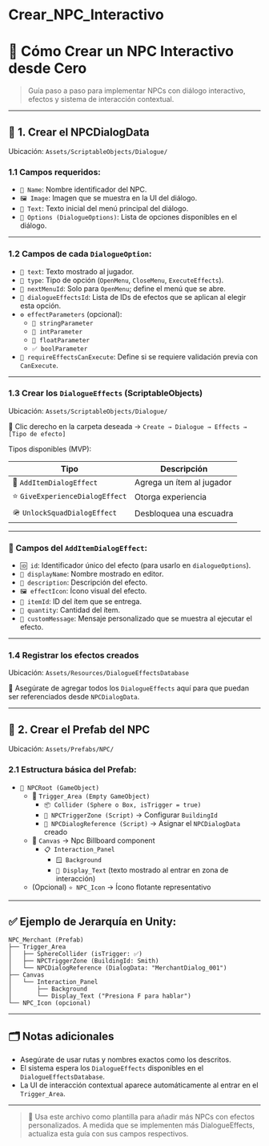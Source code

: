 # Crear_NPC_Interactivo

# 🤖 Cómo Crear un NPC Interactivo desde Cero

> Guía paso a paso para implementar NPCs con diálogo interactivo, efectos y sistema de interacción contextual.
> 

---

## 🧩 1. Crear el NPCDialogData

Ubicación: `Assets/ScriptableObjects/Dialogue/`

### 1.1 Campos requeridos:

- `🧠 Name`: Nombre identificador del NPC.
- `🖼️ Image`: Imagen que se muestra en la UI del diálogo.
- `💬 Text`: Texto inicial del menú principal del diálogo.
- `📜 Options (DialogueOptions)`: Lista de opciones disponibles en el diálogo.

---

### 1.2 Campos de cada `DialogueOption`:

- `💬 text`: Texto mostrado al jugador.
- `🎯 type`: Tipo de opción (`OpenMenu`, `CloseMenu`, `ExecuteEffects`).
- `📂 nextMenuId`: Solo para `OpenMenu`; define el menú que se abre.
- `🧪 dialogueEffectsId`: Lista de IDs de efectos que se aplican al elegir esta opción.
- `⚙️ effectParameters` (opcional):
    - `📝 stringParameter`
    - `🔢 intParameter`
    - `📏 floatParameter`
    - `✅ boolParameter`
- `🔐 requireEffectsCanExecute`: Define si se requiere validación previa con `CanExecute`.

---

### 1.3 Crear los `DialogueEffects` (ScriptableObjects)

Ubicación: `Assets/ScriptableObjects/Dialogue/`

📌 Clic derecho en la carpeta deseada → `Create → Dialogue → Effects → [Tipo de efecto]`

Tipos disponibles (MVP):

| Tipo | Descripción |
| --- | --- |
| 🎁 `AddItemDialogEffect` | Agrega un ítem al jugador |
| ⭐ `GiveExperienceDialogEffect` | Otorga experiencia |
| 🪖 `UnlockSquadDialogEffect` | Desbloquea una escuadra |

---

### 🧬 Campos del `AddItemDialogEffect`:

- `🆔 id`: Identificador único del efecto (para usarlo en `dialogueOptions`).
- `📝 displayName`: Nombre mostrado en editor.
- `🧾 description`: Descripción del efecto.
- `🖼️ effectIcon`: Ícono visual del efecto.
- `🎯 itemId`: ID del ítem que se entrega.
- `🔢 quantity`: Cantidad del ítem.
- `💬 customMessage`: Mensaje personalizado que se muestra al ejecutar el efecto.

---

### 1.4 Registrar los efectos creados

Ubicación: `Assets/Resources/DialogueEffectsDatabase`

🔧 Asegúrate de agregar todos los `DialogueEffects` aquí para que puedan ser referenciados desde `NPCDialogData`.

---

## 🧱 2. Crear el Prefab del NPC

Ubicación: `Assets/Prefabs/NPC/`

### 2.1 Estructura básica del Prefab:

- `🧍 NPCRoot (GameObject)`
    - 🎯 `Trigger_Area (Empty GameObject)`
        - `📦 Collider (Sphere o Box, isTrigger = true)`
        - `📜 NPCTriggerZone (Script)` → Configurar `BuildingId`
        - `🔗 NPCDialogReference (Script)` → Asignar el `NPCDialogData` creado
    - 🧾 `Canvas` -> Npc Billboard component
        - `📋 Interaction_Panel`
            - `🪟 Background`
            - `💬 Display_Text` (texto mostrado al entrar en zona de interacción)
    - (Opcional) `⭐ NPC_Icon` → Ícono flotante representativo

---

## ✅ Ejemplo de Jerarquía en Unity:

```
NPC_Merchant (Prefab)
├── Trigger_Area
│   ├── SphereCollider (isTrigger: ✅)
│   ├── NPCTriggerZone (BuildingId: Smith)
│   └── NPCDialogReference (DialogData: "MerchantDialog_001")
├── Canvas
│   └── Interaction_Panel
│       ├── Background
│       └── Display_Text ("Presiona F para hablar")
└── NPC_Icon (opcional)
```

---

## 🗂️ Notas adicionales

- Asegúrate de usar rutas y nombres exactos como los descritos.
- El sistema espera los `DialogueEffects` disponibles en el `DialogueEffectsDatabase`.
- La UI de interacción contextual aparece automáticamente al entrar en el `Trigger_Area`.

---

> 🧠 Usa este archivo como plantilla para añadir más NPCs con efectos personalizados. A medida que se implementen más DialogueEffects, actualiza esta guía con sus campos respectivos.
>